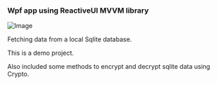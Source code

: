### Wpf app using ReactiveUI MVVM library

![Image](https://github.com/pangoro24/WpfAppUsingReactUI/images/img1.jpg "Test demo image")

Fetching data from a local Sqlite database.

This is a demo project.

Also included some methods to encrypt and decrypt sqlite data using Crypto. 